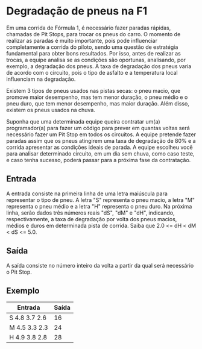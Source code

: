 # Degradação de pneus na F1

Em uma corrida de Fórmula 1, é necessário fazer paradas rápidas, chamadas de Pit Stops, para trocar os pneus do carro. O momento de realizar as paradas é muito importante, pois pode influenciar completamente a corrida do piloto, sendo uma questão de estratégia fundamental para obter bons resultados. Por isso, antes de realizar as trocas, a equipe analisa se as condições são oportunas, analisando, por exemplo, a degradação dos pneus. A taxa de degradação dos pneus varia de acordo com o circuito, pois o tipo de asfalto e a temperatura local influenciam na degradação.

Existem 3 tipos de pneus usados nas pistas secas: o pneu macio, que promove maior desempenho, mas tem menor duração, o pneu médio e o pneu duro, que tem menor desempenho, mas maior duração. Além disso, existem os pneus usados na chuva.

Suponha que uma determinada equipe queira contratar um(a) programador(a) para fazer um código para prever em quantas voltas será necessário fazer um Pit Stop em todos os circuitos. A equipe pretende fazer paradas assim que os pneus atingirem uma taxa de degradação de 80% e a corrida apresentar as condições ideais de parada. A equipe escolheu você para analisar determinado circuito, em um dia sem chuva, como caso teste, e caso tenha sucesso, poderá passar para a próxima fase da contratação.

## Entrada

A entrada consiste na primeira linha de uma letra maiúscula para representar o tipo de pneu. A letra "S" representa o pneu macio, a letra "M" representa o pneu médio e a letra "H" representa o pneu duro. Na próxima linha, serão dados três números reais "dS", "dM" e "dH", indicando, respectivamente, a taxa de degradação por volta dos pneus macios, médios e duros em determinada pista de corrida. Saiba que 2.0 <= dH < dM < dS <= 5.0.

## Saída

A saída consiste no número inteiro da volta a partir da qual será necessário o Pit Stop.

## Exemplo

| Entrada       | Saída |
| ------------- | ----- |
| S 4.8 3.7 2.6 | 16    |
| M 4.5 3.3 2.3 | 24    |
| H 4.9 3.8 2.8 | 28    |
